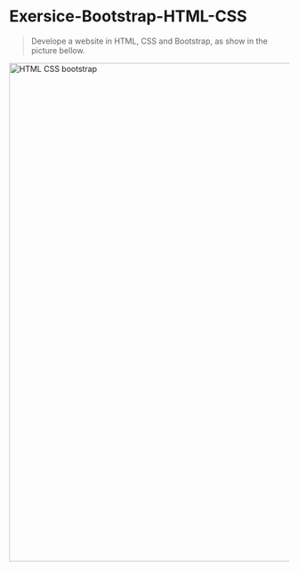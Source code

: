 # Exersice-Bootstrap-HTML-CSS
> Develope a website in HTML, CSS and Bootstrap, as show in the picture bellow.

<img width="897" alt="HTML   CSS   bootstrap" src="https://user-images.githubusercontent.com/92260175/187413298-c57896c0-62c8-4302-bb9e-08a8437b7c8b.png">

